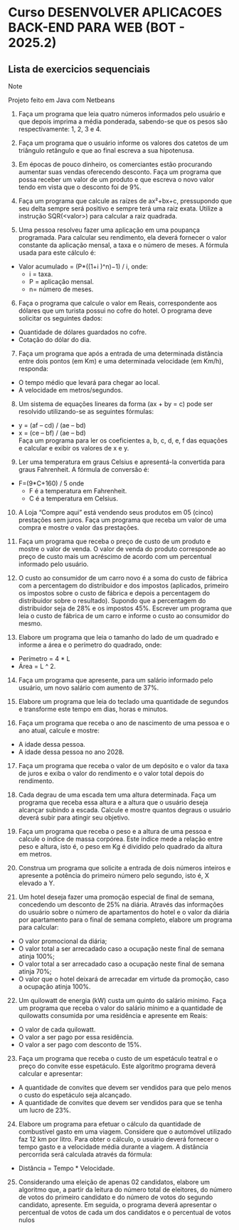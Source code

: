 
# Curso DESENVOLVER APLICACOES BACK-END PARA WEB (BOT - 2025.2)

## Lista de exercicios sequenciais
>[!NOTE]
> Projeto feito em Java com Netbeans

1. Faça um programa que leia quatro números informados pelo usuário e 
que depois imprima a média ponderada, sabendo-se que os pesos são 
respectivamente: 1, 2, 3 e 4.

2. Faça um programa que o usuário informe os valores dos catetos de um 
triângulo retângulo e que ao final escreva a sua hipotenusa.

3. Em épocas de pouco dinheiro, os comerciantes estão procurando 
aumentar suas vendas oferecendo desconto. Faça um programa que possa 
receber um valor de um produto e que escreva o novo valor tendo em vista que 
o desconto foi de 9%.

4. Faça um programa que calcule as raízes de ax²+bx+c, pressupondo que 
seu delta sempre será positivo e sempre terá uma raiz exata. Utilize a instrução 
SQR(\<valor\>) para calcular a raiz quadrada.

5. Uma pessoa resolveu fazer uma aplicação em uma poupança 
programada. Para calcular seu rendimento, ela deverá fornecer o valor
constante da aplicação mensal, a taxa e o número de meses. A fórmula usada 
para este cálculo é:  
- Valor acumulado = (P*((1+i )^n)−1) / i, onde: 
	- i = taxa.
	- P = aplicação mensal.
	- n= número de meses.

6. Faça o programa que calcule o valor em Reais, correspondente aos 
dólares que um turista possui no cofre do hotel. O programa deve solicitar os 
seguintes dados: 
- Quantidade de dólares guardados no cofre.
- Cotação do dólar do dia.

7. Faça um programa que após a entrada de uma determinada distância 
entre dois pontos (em Km) e uma determinada velocidade (em Km/h), 
responda:  
- O tempo médio que levará para chegar ao local.  
- A velocidade em metros/segundos.

8. Um sistema de equações lineares da forma (ax + by = c) pode ser 
resolvido utilizando-se as seguintes fórmulas:
- y = (af – cd) / (ae – bd)
- x = (ce – bf) / (ae – bd)  
Faça um programa para ler os coeficientes a, b, c, d, e, f das equações e 
calcular e exibir os valores de x e y.

9. Ler uma temperatura em graus Celsius e apresentá-la convertida para 
graus Fahrenheit. A fórmula de conversão é:
- F=(9*C+160) / 5 onde
	- F é a temperatura em Fahrenheit.
	- C é a temperatura em Celsius.
10. A Loja “Compre aqui” está vendendo seus produtos em 05 (cinco) 
prestações sem juros. Faça um programa que receba um valor de uma compra 
e mostre o valor das prestações.

11. Faça um programa que receba o preço de custo de um produto e mostre 
o valor de venda. O valor de venda do produto corresponde ao preço de custo 
mais um acréscimo de acordo com um percentual informado pelo usuário.

12. O custo ao consumidor de um carro novo é a soma do custo de fábrica 
com a percentagem do distribuidor e dos impostos (aplicados, primeiro os 
impostos sobre o custo de fábrica e depois a percentagem do distribuidor sobre 
o resultado). Supondo que a percentagem do distribuidor seja de 28% e os 
impostos 45%. Escrever um programa que leia o custo de fábrica de um carro e 
informe o custo ao consumidor do mesmo.

13. Elabore um programa que leia o tamanho do lado de um quadrado e 
informe a área e o perímetro do quadrado, onde:
- Perímetro = 4 * L
- Área = L ^ 2.

14. Faça um programa que apresente, para um salário informado pelo 
usuário, um novo salário com aumento de 37%.

15. Elabore um programa que leia do teclado uma quantidade de segundos 
e transforme este tempo em dias, horas e minutos.

16. Faça um programa que receba o ano de nascimento de uma pessoa e o 
ano atual, calcule e mostre:
- A idade dessa pessoa.
- A idade dessa pessoa no ano 2028.

17. Faça um programa que receba o valor de um depósito e o valor da taxa 
de juros e exiba o valor do rendimento e o valor total depois do rendimento.

18. Cada degrau de uma escada tem uma altura determinada. Faça um 
programa que receba essa altura e a altura que o usuário deseja alcançar
subindo a escada. Calcule e mostre quantos degraus o usuário deverá subir 
para atingir seu objetivo.

19. Faça um programa que receba o peso e a altura de uma pessoa e 
calcule o índice de massa corpórea. Este índice mede a relação entre peso e
altura, isto é, o peso em Kg é dividido pelo quadrado da altura em metros.

20. Construa um programa que solicite a entrada de dois números inteiros e 
apresente a potência do primeiro número pelo segundo, isto é, X elevado a Y.

21. Um hotel deseja fazer uma promoção especial de final de semana,
concedendo um desconto de 25% na diária. Através das informações do 
usuário sobre o número de apartamentos do hotel e o valor da diária por 
apartamento para o final de semana completo, elabore um programa para 
calcular:
- O valor promocional da diária;
- O valor total a ser arrecadado caso a ocupação neste final de semana 
atinja 100%;
- O valor total a ser arrecadado caso a ocupação neste final de semana 
atinja 70%;
- O valor que o hotel deixará de arrecadar em virtude da promoção, caso 
a ocupação atinja 100%.

22. Um quilowatt de energia (kW) custa um quinto do salário mínimo. Faça 
um programa que receba o valor do salário mínimo e a quantidade de 
quilowatts consumida por uma residência e apresente em Reais:
- O valor de cada quilowatt.
- O valor a ser pago por essa residência.
- O valor a ser pago com desconto de 15%.

23. Faça um programa que receba o custo de um espetáculo teatral e o 
preço do convite esse espetáculo. Este algoritmo programa deverá calcular e
apresentar:
- A quantidade de convites que devem ser vendidos para que pelo menos 
o custo do espetáculo seja alcançado.
- A quantidade de convites que devem ser vendidos para que se tenha um 
lucro de 23%.

24. Elabore um programa para efetuar o cálculo da quantidade de 
combustível gasto em uma viagem. Considere que o automóvel utilizado faz 12
km por litro. Para obter o cálculo, o usuário deverá fornecer o tempo gasto e a 
velocidade média durante a viagem. A distância percorrida será calculada 
através da fórmula:
- Distância = Tempo * Velocidade.

25. Considerando uma eleição de apenas 02 candidatos, elabore um 
algoritmo que, a partir da leitura do número total de eleitores, do número de
votos do primeiro candidato e do número de votos do segundo candidato, 
apresente. Em seguida, o programa deverá apresentar o percentual de votos 
de cada um dos candidatos e o percentual de votos nulos